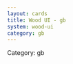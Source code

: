 ```yaml
---
layout: cards
title: Wood UI - gb
system: wood-ui
category: gb
---
```

<div class="alert alert-secondary mb-4"><span class="i18n innerHTML-category">Category: </span><span class="i18n innerHTML-cat-gb">gb</span></div>
